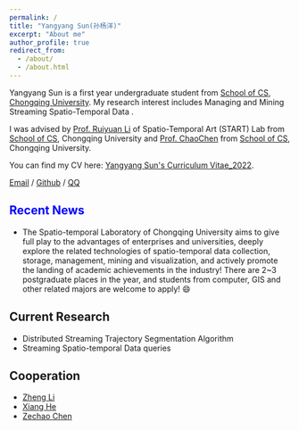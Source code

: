```yaml
---
permalink: /
title: "Yangyang Sun(孙杨洋)"
excerpt: "About me"
author_profile: true
redirect_from: 
  - /about/
  - /about.html
---
```


Yangyang Sun is a first year undergraduate student from [School of CS](http://www.cs.cqu.edu.cn/), [Chongqing University](https://www.cqu.edu.cn/). My research interest includes Managing and Mining Streaming Spatio-Temporal Data .

I was advised by [Prof. Ruiyuan Li](http://www.kangry.net/blog/ruiyuanli) of Spatio-Temporal Art (START) Lab  from [School of CS](http://www.cs.cqu.edu.cn/), Chongqing University and [Prof. ChaoChen](http://www.cs.cqu.edu.cn/info/1322/6092.htm) from [School of CS](http://www.cs.cqu.edu.cn/), Chongqing University.

You can find my CV here: [Yangyang Sun's Curriculum Vitae_2022](../assets/Curriculum_Vitae.pdf_2022.pdf).

[Email](mailto:sunyangyang@edu.cqu.cn) / [Github](https://github.com/YangySun) / [QQ](tencent://AddContact/?fromId=45&fromSubId=1&subcmd=all&uin=775959301) 

## <span style="color: blue;">Recent News
* The Spatio-temporal Laboratory of Chongqing University aims to give full play to the advantages of enterprises and universities, deeply explore the related technologies of spatio-temporal data collection, storage, management, mining and visualization, and actively promote the landing of academic achievements in the industry! There are 2~3 postgraduate places in the year, and students from computer, GIS and other related majors are welcome to apply! &#128516;


## Current Research
* Distributed Streaming Trajectory Segmentation Algorithm
* Streaming Spatio-temporal Data queries

## Cooperation
* [Zheng Li](https://lizhzz.github.io/lizheng.github.io/)
* [Xiang He](https://cquhx.github.io/)
* [Zechao Chen](https://blog.ackth.cc/about/)